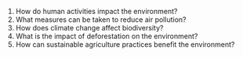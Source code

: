 1. How do human activities impact the environment?
2. What measures can be taken to reduce air pollution?
3. How does climate change affect biodiversity?
4. What is the impact of deforestation on the environment?
5. How can sustainable agriculture practices benefit the environment?